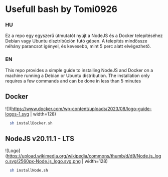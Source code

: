 
# Usefull bash by Tomi0926
### HU
Ez a repo egy egyszerű útmutatót nyújt a NodeJS és a Docker telepítéséhez Debian vagy Ubuntu disztribúción futó gépen. A telepítés mindössze néhány parancsot igényel, és kevesebb, mint 5 perc alatt elvégezhető.

### EN
This repo provides a simple guide to installing NodeJS and Docker on a machine running a Debian or Ubuntu distribution. The installation only requires a few commands and can be done in less than 5 minutes
## Docker

![](https://www.docker.com/wp-content/uploads/2023/08/logo-guide-logos-1.svg | width=128)
```bash
  sh installDocker.sh
```
    
## NodeJS v20.11.1 - LTS

![Logo](https://upload.wikimedia.org/wikipedia/commons/thumb/d/d9/Node.js_logo.svg/2560px-Node.js_logo.svg.png | width=128)
```bash
  sh installNode.sh
```
    